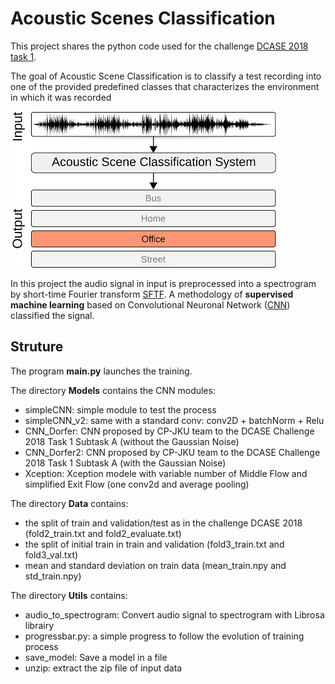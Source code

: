 # Acoustic Scenes Classification

This project shares the python code used for the challenge [DCASE 2018 task 1](http://dcase.community/challenge2018/index).

The goal of Acoustic Scene Classification is to classify a test recording into one of the provided predefined classes that characterizes the environment in which it was recorded

![ASC schema](https://raw.githubusercontent.com/Splumecocq/AcousticScenesClassification/master/Image/Schema-acoustic-scene-classification.jpg)

In this project the audio signal in input is preprocessed into a spectrogram by short-time Fourier transform [SFTF](https://en.wikipedia.org/wiki/Short-time_Fourier_transform).
A methodology of **supervised machine learning** based on Convolutional Neuronal Network ([CNN](https://en.wikipedia.org/wiki/Convolutional_neural_network)) classified the signal.

## Struture
The program **main.py** launches the training.

The directory **Models** contains the CNN modules:
* simpleCNN: simple module to test the process
* simpleCNN_v2: same with a standard conv: conv2D + batchNorm + Relu
* CNN_Dorfer: CNN proposed by CP-JKU team to the DCASE Challenge 2018 Task 1 Subtask A (without the Gaussian Noise)
* CNN_Dorfer2: CNN proposed by CP-JKU team to the DCASE Challenge 2018 Task 1 Subtask A (with the Gaussian Noise)
* Xception: Xception modele with variable number of Middle Flow and simplified Exit Flow (one conv2d and average pooling)


The directory **Data** contains:
* the split of train and validation/test as in the challenge DCASE 2018 (fold2_train.txt and fold2_evaluate.txt)
* the split of initial train in train and validation (fold3_train.txt and fold3_val.txt)
* mean and standard deviation on train data (mean_train.npy and std_train.npy)

The directory **Utils** contains:
* audio_to_spectrogram: Convert audio signal to spectrogram with Librosa librairy
* progressbar.py: a simple progress to follow the evolution of training process
* save_model: Save a model in a file
* unzip: extract the zip file of input data




